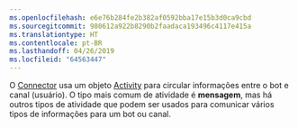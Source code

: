 ```yaml
---
ms.openlocfilehash: e6e76b284fe2b382af0592bba17e15b3d0ca9cbd
ms.sourcegitcommit: 980612a922b8290b2faadaca193496c4117e415a
ms.translationtype: HT
ms.contentlocale: pt-BR
ms.lasthandoff: 04/26/2019
ms.locfileid: "64563447"
---
```

O [Connector](~/dotnet/bot-builder-dotnet-concepts.md#connector) usa um objeto <a href="https://docs.botframework.com/en-us/csharp/builder/sdkreference/dc/d2f/class_microsoft_1_1_bot_1_1_connector_1_1_activity.html" target="_blank">Activity</a> para circular informações entre o bot e canal (usuário). O tipo mais comum de atividade é **mensagem**, mas há outros tipos de atividade que podem ser usados para comunicar vários tipos de informações para um bot ou canal. 